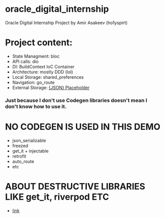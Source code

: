 # oracle_digital_internship

Oracle Digital Internship Project by Amir Asakeev (ho1yspirt)

# Project content:

- State Managment: bloc
- API calls: dio
- DI: BuildContext IoC Container
- Architecture: mostly DDD (lol)
- Local Storage: shared_preferences
- Navigation: go_route
- External Storage: [{JSON} Placeholder](https://my-json-server.typicode.com/ho1yspirt/oracle_digital_internship_db/db/)

### Just because I don't use Codegen libraries doesn't mean I don't know how to use it.

# NO CODEGEN IS USED IN THIS DEMO

- json_serializable
- freezed
- get_it + injectable
- retrofit
- auto_route
- etc

# ABOUT DESTRUCTIVE LIBRARIES LIKE get_it, riverpod ETC
- [link](https://plugfox.dev/not-recommended-packages/)
